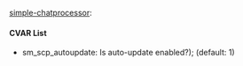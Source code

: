 [simple-chatprocessor](plugins/simple-chatprocessor.smx?raw=true): 
#### CVAR List
 * sm_scp_autoupdate: Is auto-update enabled?); (default: 1)
